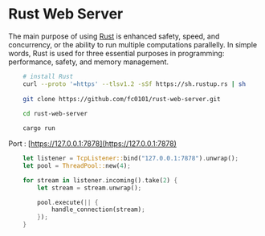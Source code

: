 # Rust Web Server

The main purpose of using [Rust](https://www.rust-lang.org/learn) is enhanced safety, speed, and concurrency, or the ability to run multiple computations parallelly. In simple words, Rust is used for three essential purposes in programming: performance, safety, and memory management.

```bash
    # install Rust
    curl --proto '=https' --tlsv1.2 -sSf https://sh.rustup.rs | sh
    
    git clone https://github.com/fc0101/rust-web-server.git
    
    cd rust-web-server

    cargo run
```

Port : [https://127.0.0.1:7878](https://127.0.0.1:7878)

```rust
    let listener = TcpListener::bind("127.0.0.1:7878").unwrap();
    let pool = ThreadPool::new(4);

    for stream in listener.incoming().take(2) {
        let stream = stream.unwrap();

        pool.execute(|| {
            handle_connection(stream);
        });
    }
```
